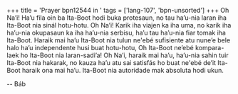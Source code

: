 +++
title = 'Prayer bpn12544 in '
tags = ['lang-107', 'bpn-unsorted']
+++
Oh Na’i! Ha’u fila oin ba Ita-Boot hodi buka protesaun, no tau ha’u-nia laran iha Ita-Boot nia sinál hotu-hotu. Oh Na’i! Karik iha viajen ka iha uma, no karik iha ha’u-nia okupasaun ka iha ha’u-nia serbisu, ha’u tau ha’u-nia fiar tomak iha Ita-Boot.
Haraik mai ha’u Ita-Boot nia tulun ne'ebé sufisiente atu nune’e bele halo ha’u independente husi buat hotu-hotu, Oh Ita-Boot ne’ebé kompara-laek ho Ita-Boot nia laran-sadi’a!
Oh Na’i, haraik mai ha’u, ha’u-nia sahin tuir Ita-Boot nia hakarak, no kauza ha’u atu sai satisfás ho buat ne'ebé de’it Ita-Boot haraik ona mai ha’u.
Ita-Boot nia autoridade mak absoluta hodi ukun.

-- Báb
